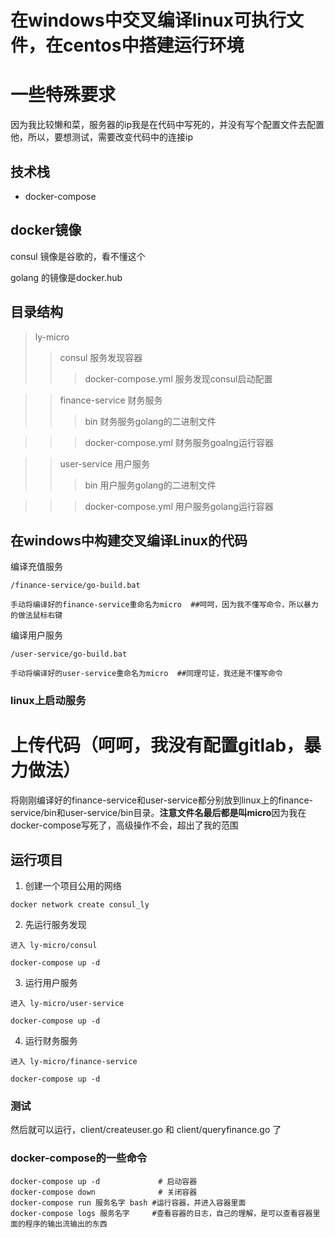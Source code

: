 # 在windows中交叉编译linux可执行文件，在centos中搭建运行环境

# 一些特殊要求
因为我比较懒和菜，服务器的ip我是在代码中写死的，并没有写个配置文件去配置他，所以，要想测试，需要改变代码中的连接ip

## 技术栈
- docker-compose

## docker镜像

consul 镜像是谷歌的，看不懂这个

golang 的镜像是docker.hub 

## 目录结构

>ly-micro
>>consul 服务发现容器
>>>docker-compose.yml 服务发现consul启动配置

>>finance-service 财务服务
>>>bin 财务服务golang的二进制文件

>>>docker-compose.yml 财务服务goalng运行容器

>>user-service 用户服务
>>>bin 用户服务golang的二进制文件

>>>docker-compose.yml 用户服务golang运行容器



## 在windows中构建交叉编译Linux的代码

编译充值服务

```
/finance-service/go-build.bat

手动将编译好的finance-service重命名为micro  ##呵呵，因为我不懂写命令，所以暴力的做法鼠标右键
```

编译用户服务

```
/user-service/go-build.bat

手动将编译好的user-service重命名为micro  ##同理可证，我还是不懂写命令
```

### linux上启动服务

# 上传代码（呵呵，我没有配置gitlab，暴力做法）
 
将刚刚编译好的finance-service和user-service都分别放到linux上的finance-service/bin和user-service/bin目录。**注意文件名最后都是叫micro**因为我在docker-compose写死了，高级操作不会，超出了我的范围

## 运行项目

1. 创建一个项目公用的网络

```
docker network create consul_ly
```

2. 先运行服务发现

```
进入 ly-micro/consul

docker-compose up -d
```

3. 运行用户服务

```
进入 ly-micro/user-service

docker-compose up -d
```


4. 运行财务服务

```
进入 ly-micro/finance-service

docker-compose up -d
```

### 测试

然后就可以运行，client/createuser.go 和 client/queryfinance.go 了



### docker-compose的一些命令
```
docker-compose up -d             # 启动容器
docker-compose down              # 关闭容器
docker-compose run 服务名字 bash #运行容器，并进入容器里面
docker-compose logs 服务名字     #查看容器的日志，自己的理解，是可以查看容器里面的程序的输出流输出的东西 
```